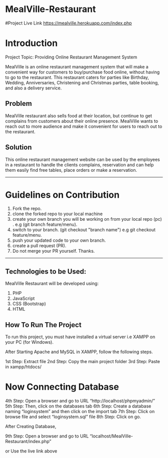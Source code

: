 # MealVille-Restaurant

#Project Live Link
https://mealville.herokuapp.com/index.php


# Introduction

Project Topic: Providing Online Restaurant Management System

MealVille is an online restaurant management system that will make a convenient way for customers to buy/purchase food online, without having to go to the restaurant. This restaurant caters for parties like Birthday, Wedding, Anniversaries, Christening and Christmas parties, table booking, and also a delivery service.

## Problem
MealVille restaurant also sells food at their location, but continue to get complains from  customers about their online presence. MealVille wants to reach out to more audience and make it convenient for users to reach out to the restaurant.

## Solution
This online restaurant management website can be used by the employees in a restaurant to handle the clients complains, reservation and can help them easily find free tables, place orders or make a reservation.

---

# Guidelines on Contribution

1. Fork the repo. 
2. clone the forked repo to your local machine
3. create your own branch you will be working on from your local repo (pc) . e.g (git branch feature/menu).
4. switch to your branch. (git checkout "branch name") e.g git checkout feature/menu.
5. push your updated code to your own branch.
6. create a pull request (PR).
7. Do not merge your PR yourself. Thanks.

---

## Technologies to be Used: 
MealVille Restaurant will be developed using:
1. PHP
2. JavaScript
3. CSS (Bootstrap)
4. HTML 


## How To Run The Project
To run this project, you must have installed a virtual server i.e XAMPP on your PC (for Windows). 

After Starting Apache and MySQL in XAMPP, follow the following steps.

1st Step: Extract file
2nd Step: Copy the main project folder
3rd Step: Paste in xampp/htdocs/

# Now Connecting Database

4th Step: Open a browser and go to URL “http://localhost/phpmyadmin/”
5th Step: Then, click on the databases tab
6th Step: Create a database naming “loginsystem” and then click on the import tab
7th Step: Click on browse file and select “loginsystem.sql” file
8th Step: Click on go.

After Creating Database,

9th Step: Open a browser and go to URL “localhost/MealVille-Restaurant/index.php”

or Use the live link above